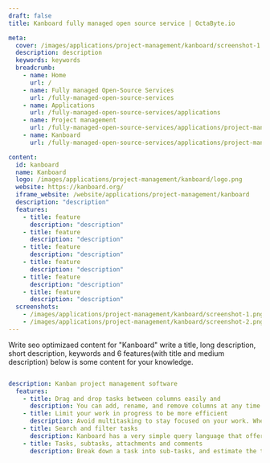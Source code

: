 ```yaml
---
draft: false
title: Kanboard fully managed open source service | OctaByte.io

meta:
  cover: /images/applications/project-management/kanboard/screenshot-1.jpg
  description: description
  keywords: keywords
  breadcrumb:
    - name: Home
      url: /
    - name: Fully managed Open-Source Services
      url: /fully-managed-open-source-services
    - name: Applications
      url: /fully-managed-open-source-services/applications
    - name: Project management
      url: /fully-managed-open-source-services/applications/project-management
    - name: Kanboard
      url: /fully-managed-open-source-services/applications/project-management/kanboard

content:
  id: kanboard
  name: Kanboard
  logo: /images/applications/project-management/kanboard/logo.png
  website: https://kanboard.org/
  iframe_website: /website/applications/project-management/kanboard
  description: "description"
  features:
    - title: feature
      description: "description"
    - title: feature
      description: "description"
    - title: feature
      description: "description"
    - title: feature
      description: "description"
    - title: feature
      description: "description"
    - title: feature
      description: "description"
  screenshots:
    - /images/applications/project-management/kanboard/screenshot-1.png
    - /images/applications/project-management/kanboard/screenshot-2.png
---
```


Write seo optimizaed content for "Kanboard" write a title, long description, short description, keywords and 6 features(with title and medium description) below is some content for your knowledge.

```yml

description: Kanban project management software
  features:
    - title: Drag and drop tasks between columns easily and
      description: You can add, rename, and remove columns at any time to adapt the board to your project with automated workflow actions.
    - title: Limit your work in progress to be more efficient
      description: Avoid multitasking to stay focused on your work. When you are over the limit, the column is highlighted and supports Translations into 30+ languages.
    - title: Search and filter tasks
      description: Kanboard has a very simple query language that offers the flexibility to find tasks in no time. Dynamically apply custom filters on the board to find what you need. Search by assignees, description, categories, due date, etc.
    - title: Tasks, subtasks, attachments and comments
      description: Break down a task into sub-tasks, and estimate the time or the complexity. Describe your task by using Markdown syntax. Add comments, and documents, change the color, the category, the assignee, and the due date. Move or duplicate your tasks across projects with one click.
```
